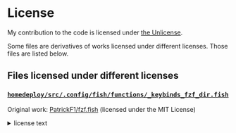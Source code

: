 # License

My contribution to the code is licensed under [the Unlicense](./LICENSE-UNLICENSE).

Some files are derivatives of works licensed under different licenses. Those files are listed below.

## Files licensed under different licenses

### [`homedeploy/src/.config/fish/functions/_keybinds_fzf_dir.fish`](./homedeploy/src/.config/fish/functions/_keybinds_fzf_dir.fish)

Original work: [PatrickF1/fzf.fish](https://github.com/PatrickF1/fzf.fish) (licensed under the MIT License)

<details>
<summary>license text</summary>

```
# MIT License

Copyright © `2020` `Patrick`

Permission is hereby granted, free of charge, to any person obtaining a copy
of this software and associated documentation files (the "Software"), to deal
in the Software without restriction, including without limitation the rights
to use, copy, modify, merge, publish, distribute, sublicense, and/or sell
copies of the Software, and to permit persons to whom the Software is
furnished to do so, subject to the following conditions:

The above copyright notice and this permission notice shall be included in all
copies or substantial portions of the Software.

THE SOFTWARE IS PROVIDED "AS IS", WITHOUT WARRANTY OF ANY KIND, EXPRESS OR
IMPLIED, INCLUDING BUT NOT LIMITED TO THE WARRANTIES OF MERCHANTABILITY,
FITNESS FOR A PARTICULAR PURPOSE AND NONINFRINGEMENT. IN NO EVENT SHALL THE
AUTHORS OR COPYRIGHT HOLDERS BE LIABLE FOR ANY CLAIM, DAMAGES OR OTHER
LIABILITY, WHETHER IN AN ACTION OF CONTRACT, TORT OR OTHERWISE, ARISING FROM,
OUT OF OR IN CONNECTION WITH THE SOFTWARE OR THE USE OR OTHER DEALINGS IN THE
SOFTWARE.
```

</details>
